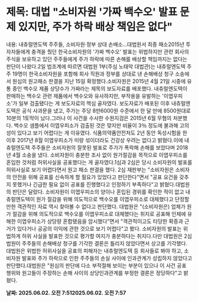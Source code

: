 # **제목: 대법 "소비자원 '가짜 백수오' 발표 문제 있지만, 주가 하락 배상 책임은 없다"**

  내용: 내츄럴엔도택 주주들, 소비자원·정부 상대 손배소…대법원서 최종 패소2015년 투자자들에게 충격을 줬던 한국소비자원의 '가짜 백수오' 발표는 위법하지만 관련 회사의 주식을 보유하고 있던 주주들에게 주가 하락에 따른 손해를 배상할 책임까지는 없다는 판단이 나왔다.2일 법조계에 따르면 대법원 1부(주심 노태악 대법관)는 내츄럴엔도텍 주주 19명이 한국소비자원을 포함해 회사 직원과 정부를 상대로 낸 손해배상 청구 소송에서 원심의 원고패소 판결을 지난 15일 확정했다.소비자원은 2015년 4월 21일 시중에 유통 중인 백수오 제품 상당수가 가짜라는 제목의 보도자료를 배포했다. 내츄럴엔도텍이 판매하는 백수오 관련 제품에서 백수오와 유사하지만, 부작용을 유발하는 '이엽우피소'가 일부 검출됐다는 게 보도자료의 핵심 골자였다. 보도자료가 배포된 이후 내츄럴엔도텍은 공식 사과문을 냈고, 주가는 주당 8만6000원 수준에서 한 달 만에 8500원대로 10분의 1토막이 났다.그러나 이 사건을 수사한 수원지검은 2015년 6월 무혐의 처분했다. 백수오 샘플에서 이엽우피소가 검출된 것은 맞지만 비율이 3％ 정도에 불과해 고의성이 있다고 보기 어렵다는 게 이유였다. 식품의약품안전처도 2년 동안 독성시험을 한 이후 2017년 8월 이엽우피소가 미량 섞이더라도 건강상 우려는 없다고 밝혔다.이에 내츄럴엔도텍 주주들은 소비자원의 잘못된 발표로 주가가 폭락해 손해를 보았다며 2018년 4월 소송을 냈다. 소비자원이 충분한 조사 없이 원가절감을 목적으로 이엽우피소를 혼입한 것처럼 허위사실을 공표했다는 게 골자였다.1심과 2심은 당시 소비자원의 발표를 허위사실로 보기 어렵다면서 원고 패소 판결을 했다. 2심 재판부는 "소비자원은 소비자의 안전을 위해 공표를 신속하게 할 필요가 있었다고 판단한다"면서 "공표 요건을 갖추지 못했거나 긴급한 필요 없이 공표를 진행했다고 인정하기 부족하다"고 밝혔다.대법원의 판단은 달랐다. 소비자원이 이엽우피소의 양이나 혼입된 경위를 확인한 적이 없고 내츄럴엔도텍이 원가 절감을 위해 의도적으로 백수오를 이엽우피소로 대체했다고 단정할 만한 객관적인 자료 역시 찾아볼 수 없다고 판단했다. 대법원은 "(소비자원은) 업체가 원가 절감을 위해 의도적으로 백수오를 이엽우피소로 대체했다는 취지로 공표해 인체에 유해한 이엽우피소가 상당량 혼합됐음을 암시했다"면서 "객관적이고도 타당한 확증과 근거가 있다거나 공공의 이익에 관한 것으로 보기 어렵다"고 봤다. 소비자원의 발표는 위법하게 허위 사실을 발표한 것으로 평가할 여지가 충분하다는 취지다.다만 대법원은 2심 법원이 주주들의 손해배상 청구를 기각한 결론은 틀리지 않았다면서 상고를 기각했다. 대법원은 위법한 허위사실을 공표의 피해자는 내츄럴엔도텍 등 회사들로 봐야 하고, 소비자원 발표와 주가 하락으로 인한 주주들의 손실 사이에 인과관계가 성립하지 않았다고 판단했다.대법원은 "원심의 판단에 다소 부적절해 보이는 부분이 있으나 이 사건 공표 행위와 원고들이 주장하는 손해 사이의 상당인과관계를 부정한 결론은 정당하다"고 밝혔다.

  **날짜: 2025.06.02. 오전 7:512025.06.02. 오전 7:57**